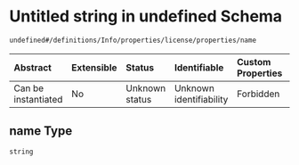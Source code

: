 # Untitled string in undefined Schema

```txt
undefined#/definitions/Info/properties/license/properties/name
```



| Abstract            | Extensible | Status         | Identifiable            | Custom Properties | Additional Properties | Access Restrictions | Defined In                                                          |
| :------------------ | :--------- | :------------- | :---------------------- | :---------------- | :-------------------- | :------------------ | :------------------------------------------------------------------ |
| Can be instantiated | No         | Unknown status | Unknown identifiability | Forbidden         | Allowed               | none                | [test1.schema.json*](json/test1.schema.json "open original schema") |

## name Type

`string`
